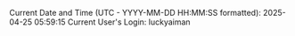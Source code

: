 Current Date and Time (UTC - YYYY-MM-DD HH:MM:SS formatted): 2025-04-25 05:59:15
Current User's Login: luckyaiman
